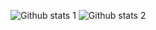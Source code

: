 
![Github stats 1](https://github-readme-stats.vercel.app/api?username=btneren25&show_icons=true&theme=gradient) 
![Github stats 2](https://github-readme-stats.vercel.app/api?username=btneren25&show_icons=true&theme=radical)
